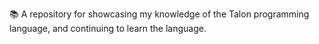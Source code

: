 📚️ A repository for showcasing my knowledge of the Talon programming language, and continuing to learn the language. 
